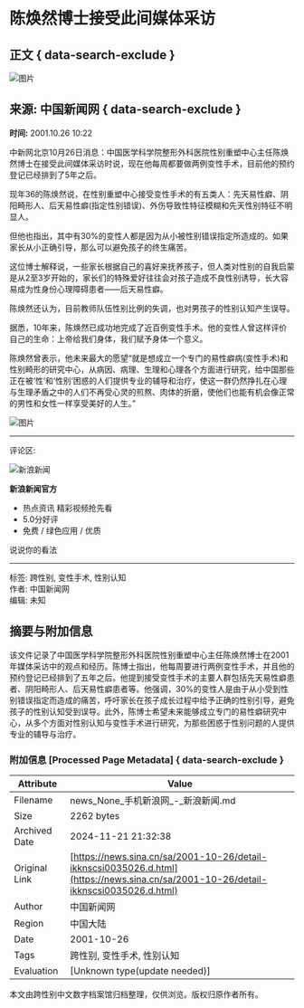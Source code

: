 # 陈焕然博士接受此间媒体采访

## 正文 { data-search-exclude }


![图片](https://n.sinaimg.cn/sinakd10200/360/w180h180/20221208/9a5e-68863e2aa95fcb69c00720aa3d256d64.jpg)

## 来源: 中国新闻网 { data-search-exclude }

**时间:** 2001.10.26 10:22

中新网北京10月26日消息：中国医学科学院整形外科医院性别重塑中心主任陈焕然博士在接受此间媒体采访时说，现在他每周都要做两例变性手术，目前他的预约登记已经排到了5年之后。

现年36的陈焕然说，在性别重塑中心接受变性手术的有五类人：先天易性癖、阴阳畸形人、后天易性癖(指定性别错误)、外伤导致性特征模糊和先天性别特征不明显人。

但他也指出，其中有30%的变性人都是因为从小被性别错误指定所造成的。如果家长从小正确引导，那么可以避免孩子的终生痛苦。

这位博士解释说，一些家长根据自己的喜好来抚养孩子，但人类对性别的自我启蒙是从2至3岁开始的，家长们的特殊爱好往往会对孩子造成不良性别诱导，长大容易成为性身份心理障碍患者——后天易性癖。

陈焕然还认为，目前教师队伍性别比例的失调，也对男孩子的性别认知产生误导。

据悉，10年来，陈焕然已成功地完成了近百例变性手术。他的变性人曾这样评价自己的生命：上帝给我们身体，我们赋予身体一个意义。

陈焕然曾表示，他未来最大的愿望“就是想成立一个专门的易性癖病(变性手术)和性别畸形的研究中心，从病因、病理、生理和心理各个方面进行研究，给中国那些正在被‘性’和‘性别’困惑的人们提供专业的辅导和治疗，使这一群仍然挣扎在心理与生理矛盾之中的人们不再受心灵的煎熬、肉体的折磨，使他们也能有机会像正常的男性和女性一样享受美好的人生。”

![图片](https://n.sinaimg.cn/default/2fb77759/20151125/320X320.png)

---

评论区:

![新浪新闻](https://n.sinaimg.cn/default/80905340/20200331/sinalogo.png)

**新浪新闻官方**

- 热点资讯 精彩视频抢先看
- 5.0分好评
- 免费 / 绿色应用 / 优质

说说你的看法

---
标签: 跨性别, 变性手术, 性别认知  
作者: 中国新闻网  
编辑: 未知

## 摘要与附加信息

<!-- tcd_abstract -->
该文件记录了中国医学科学院整形外科医院性别重塑中心主任陈焕然博士在2001年媒体采访中的观点和经历。陈博士指出，他每周要进行两例变性手术，并且他的预约登记已经排到了五年之后。他提到接受变性手术的主要人群包括先天易性癖患者、阴阳畸形人、后天易性癖患者等。他强调，30%的变性人是由于从小受到性别错误指定而造成的痛苦，呼吁家长在孩子成长过程中给予正确的性别引导，避免孩子的性别认知受到误导。此外，陈博士希望未来能够成立专门的易性癖研究中心，从多个方面对性别认知与变性手术进行研究，为那些困惑于性别问题的人提供专业的辅导与治疗。
<!-- tcd_abstract_end -->

### 附加信息 [Processed Page Metadata] { data-search-exclude }

| Attribute       | Value                                  |
|-----------------|----------------------------------------|
| Filename        | news_None_手机新浪网_-_新浪新闻.md                             |
| Size            | 2262 bytes                           |
| Archived Date   | 2024-11-21 21:32:38                             |
| Original Link   | [https://news.sina.cn/sa/2001-10-26/detail-ikknscsi0035026.d.html](https://news.sina.cn/sa/2001-10-26/detail-ikknscsi0035026.d.html)                       |
| Author          | 中国新闻网                               |
| Region          | 中国大陆                               |
| Date            | 2001-10-26                                 |
| Tags            | 跨性别, 变性手术, 性别认知                                 |
| Evaluation            | [Unknown type(update needed)]                                 |
<!-- tcd_table_end -->

本文由跨性别中文数字档案馆归档整理，仅供浏览。版权归原作者所有。
